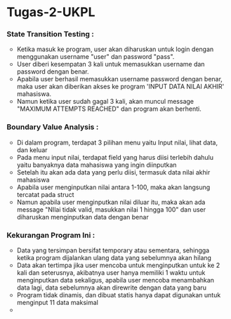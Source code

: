 # Tugas-2-UKPL
<h3>State Transition Testing : </h3>
<ul type="circle">
  <li>Ketika masuk ke program, user akan diharuskan untuk login dengan menggunakan username "user" dan password "pass".</li>
  <li>User diberi kesempatan 3 kali untuk memasukkan username dan password dengan benar.</li>
  <li>Apabila user berhasil memasukkan username password dengan benar, maka user akan diberikan akses ke program 'INPUT DATA NILAI AKHIR' mahasiswa.</li>
  <li>Namun ketika user sudah gagal 3 kali, akan muncul message "MAXIMUM ATTEMPTS REACHED" dan program akan berhenti.</li>
</ul>

<h3>Boundary Value Analysis : </h3>
<ul type="circle">
  <li>Di dalam program, terdapat 3 pilihan menu yaitu Input nilai, lihat data, dan keluar </li>
  <li>Pada menu input nilai, terdapat field yang harus diisi terlebih dahulu yaitu banyaknya data mahasiswa yang ingin diinputkan</li>
  <li>Setelah itu akan ada data yang perlu diisi, termasuk data nilai akhir mahasiswa</li>
  <li>Apabila user menginputkan nilai antara 1-100, maka akan langsung tercatat pada struct</li>
  <li>Namun apabila user menginputkan nilai diluar itu, maka akan ada message "NIlai tidak valid, masukkan nilai 1 hingga 100" dan user diharuskan menginputkan data dengan benar </li>
</ul>

<h3>Kekurangan Program Ini :</h3>
<ul type="circle">
  <li>Data yang tersimpan bersifat temporary atau sementara, sehingga ketika program dijalankan ulang data yang sebelumnya akan hilang</li>
  <li>Data akan tertimpa jika user mencoba untuk menginputkan untuk ke 2 kali dan seterusnya, akibatnya user hanya memiliki 1 waktu untuk menginputkan data sekaligus, apabila user mencoba menambahkan data lagi, data sebelumnya akan direwrite dengan data yang baru</li>
  <li>Program tidak dinamis, dan dibuat statis hanya dapat digunakan untuk menginput 11 data maksimal</li>
  <li> </li>
